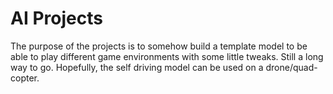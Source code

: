 # AI Projects
The purpose of the projects is to somehow build a template model to be able to play different game environments with some little tweaks. Still a long way to go. Hopefully, the self driving model can be used on a drone/quad-copter. 
